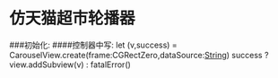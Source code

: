 # 仿天猫超市轮播器
###初始化: 
      ####控制器中写:
      let (v,success) = CarouselView.create(frame:CGRectZero,dataSource:[String]())
      success ? view.addSubview(v) : fatalError()
